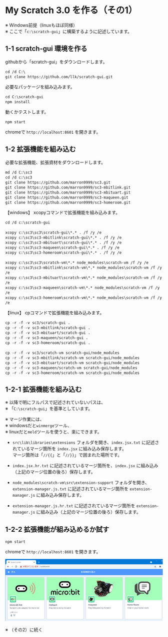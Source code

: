 # My Scratch 3.0 を作る（その1）

※ Windows前提（linuxもほぼ同様）<br>
※ ここで「`c:\scratch-gui`」に構築するように記述しています。

## 1-1 scratch-gui 環境を作る

githubから「scratch-gui」をダウンロードします。

```
cd /d C:\
git clone https://github.com/llk/scratch-gui.git
```

必要なパッケージを組み込みます。

```
cd C:\scratch-gui
npm install
```

動くかテストします。

```
npm start
```

chromeで `http://localhost:8601` を開きます。

## 1-2 拡張機能を組み込む

必要な拡張機能、拡張資材をダウンロードします。

```
md /d C:\sc3
cd /d c:\sc3
git clone https://github.com/marron9999/sc3.git
git clone https://github.com/marron9999/sc3-mbitlink.git
git clone https://github.com/marron9999/sc3-mbituart.git
git clone https://github.com/marron9999/sc3-maqueen.git
git clone https://github.com/marron9999/sc3-homeroom.git
```

【windows】 xcopyコマンドで拡張機能を組み込みます。

```
cd /d c:\scratch-gui

xcopy c:\sc3\sc3\scratch-gui\*.* . /f /y /e
xcopy c:\sc3\sc3-mbitlink\scratch-gui\*.* . /f /y /e
xcopy c:\sc3\sc3-mbituart\scratch-gui\*.* . /f /y /e
xcopy c:\sc3\sc3-maqueen\scratch-gui\*.* . /f /y /e
xcopy c:\sc3\sc3-homeroom\scratch-gui\*.* . /f /y /e

xcopy c:\sc3\sc3\scratch-vm\*.* node_modules\scratch-vm /f /y /e
xcopy c:\sc3\sc3-mbitlink\scratch-vm\*.* node_modules\scratch-vm /f /y /e
xcopy c:\sc3\sc3-mbituart\scratch-vm\*.* node_modules\scratch-vm /f /y /e
xcopy c:\sc3\sc3-maqueen\scratch-vm\*.* node_modules\scratch-vm /f /y /e
xcopy c:\sc3\sc3-homeroom\scratch-vm\*.* node_modules\scratch-vm /f /y /e
```

【linux】 cpコマンドで拡張機能を組み込みます。

```
cp -r -f -v sc3/scratch-gui .
cp -r -f -v sc3-mbitlink/scratch-gui .
cp -r -f -v sc3-mbituart/scratch-gui .
cp -r -f -v sc3-maqueen/scratch-gui .
cp -r -f -v sc3-homeroom/scratch-gui .

cp -r -f -v sc3/scratch-vm scratch-gui/node_modules
cp -r -f -v sc3-mbitlink/scratch-vm scratch-gui/node_modules
cp -r -f -v sc3-mbituart/scratch-vm scratch-gui/node_modules
cp -r -f -v sc3-maqueen/scratch-vm scratch-gui/node_modules
cp -r -f -v sc3-homeroom/scratch-vm scratch-gui/node_modules
```

## 1-2-1 拡張機能を組み込む

※ 以降で明にフルパスで記述されていないパスは、<br>
※ 「`C:\scratch-gui`」を基準としています。

※ マージ作業には、<br>
※ windowsだと`winmerge`ツール、<br>
※ linuxだと`meld`ツールを使うと、楽にできます。

- `src\lib\libraries\extensions` フォルダを開き、`index.jsx.txt` に記述されているマージ箇所を `index.jsx` に組み込み保存します。<br>
マージ箇所は「`//{{`」と「`//}}`」で囲まれた場所です。

- `index.jsx.hr.txt` に記述されているマージ箇所を、`index.jsx` に組み込み（上記のマージ位置の後ろ）保存します。

- `node_modules\scratch-vm\src\extension-support` フォルダを開き、`extension-manager.js.txt` に記述されているマージ箇所を `extension-manager.js` に組み込み保存します。

- `extension-manager.js.hr.txt` に記述されているマージ箇所を `extension-manager.js` に組み込み（上記のマージ位置の後ろ）保存します。

## 1-2-2 拡張機能が組み込めるか試す

```
npm start
```

chromeで `http://localhost:8601` を開きます。

![](images/extension.png)

※ （その2）に続く
